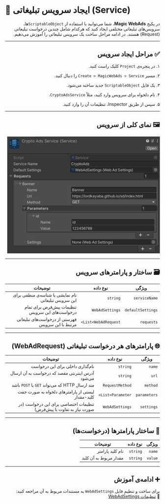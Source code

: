 # 🧩 ایجاد سرویس تبلیغاتی (Service)
<div dir="rtl">

در پکیج **Magic WebAds**، شما می‌توانید با استفاده از `ScriptableObject`ها، سرویس‌های تبلیغاتی مختلفی ایجاد کنید که هرکدام شامل چندین درخواست تبلیغاتی (Request) هستند. در ادامه مراحل ساخت یک سرویس تبلیغاتی را آموزش می‌دهیم.

---

## ✅ مراحل ایجاد سرویس

۱. در پنجره‌ی `Project` کلیک راست کنید.

۲. مسیر `Create > MagicWebAds > Service` را دنبال کنید.

۳. یک فایل `ScriptableObject` جدید ساخته می‌شود.

۴. نام دلخواه برای سرویس وارد کنید، مثلاً `CryptoAdsService`.

۵. سپس از طریق Inspector، تنظیمات آن را وارد کنید.

---

## 🖼 نمای کلی از سرویس

![نمای کامل از Inspector سرویس](../Images/service-full-view.png)

---

## 🗃 ساختار و پارامترهای سرویس

| ویژگی                | نوع داده             | توضیحات                                                                 |
|----------------------|----------------------|-------------------------------------------------------------------------|
| `serviceName`        | `string`             | نام نمایشی یا شناسه‌ی منطقی برای این سرویس تبلیغاتی                                   |
| `defaultSettings`    | `WebAdSettings`      | تنظیمات پیش‌فرض برای تمام درخواست‌های این سرویس                                    |
| `requests`           | `List<WebAdRequest>` | فهرستی از درخواست‌های تبلیغاتی مرتبط با این سرویس                                    |

---

## 🌐 پارامترهای هر درخواست تبلیغاتی (WebAdRequest)

| ویژگی             | نوع داده             | توضیحات                                                                  |
|--------------------|----------------------|---------------------------------------------------------------------------|
| `name`             | `string`             | نام‌گذاری داخلی برای این درخواست                                                   |
| `url`              | `string`             | آدرس اینترنتی مقصد که درخواست به آن ارسال می‌شود                                     |
| `method`           | `RequestMethod`      | متد ارسال HTTP که می‌تواند `GET` یا `POST` باشد                                     |
| `parameters`       | `List<Parameter>`    | لیستی از پارامترهای دلخواه به صورت جفت کلید-مقدار                                      |
| `settings`         | `WebAdSettings`      | تنظیمات اختصاصی برای این درخواست (در صورت نیاز به تفاوت با پیش‌فرض)                    |

---

## 🧩 ساختار پارامترها (درخواست‌ها)

| ویژگی   | نوع داده | توضیحات                             |
|----------|----------|---------------------------------------|
| `name`   | `string` | نام کلید پارامتر                            |
| `value`  | `string` | مقدار مربوط به آن کلید                      |

---

## ➕ ادامه‌ی آموزش

برای ساخت و تنظیم فایل `WebAdSettings` به مستندات مربوط به آن مراجعه کنید:  
📄 [تنظیمات WebAdSettings](webadsettings.md)
</div>